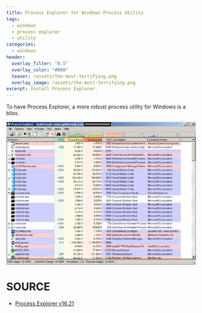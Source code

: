 ```yaml
---
title: Process Explorer for Windows Process Utility
tags:
  - windows
  - process explorer
  - utility
categories:
  - windows
header:
  overlay_filter: "0.5"
  overlay_color: "#000"
  teaser: /assets/the-most-terrifying.png
  overlay_image: /assets/the-most-terrifying.png
excerpt: Install Process Explorer.
---
```

To have Process Explorer, a more robust process utility for Windows is a bliss.

![Process Explorer](/assets/2018/06/process-explorer.png)


# SOURCE

* [Process Explorer v16.21](https://docs.microsoft.com/en-us/sysinternals/downloads/process-explorer)